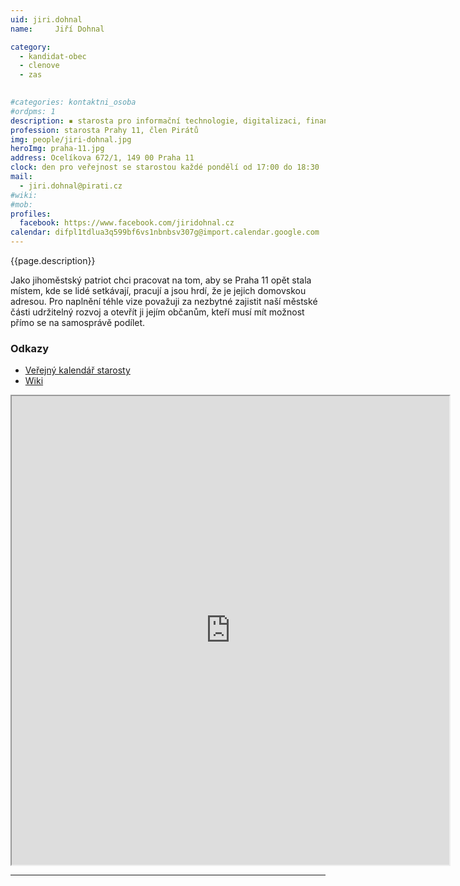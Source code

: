 ```yaml
---
uid: jiri.dohnal
name:     Jiří Dohnal

category:
  - kandidat-obec
  - clenove
  - zas

  
#categories: kontaktni_osoba    
#ordpms: 1
description: ▪ starosta pro informační technologie, digitalizaci, finanční politiku, krizové řízení a bydlení
profession: starosta Prahy 11, člen Pirátů
img: people/jiri-dohnal.jpg
heroImg: praha-11.jpg
address: Ocelíkova 672/1, 149 00 Praha 11
clock: den pro veřejnost se starostou každé pondělí od 17:00 do 18:30
mail:
  - jiri.dohnal@pirati.cz
#wiki: 
#mob: 
profiles:
  facebook: https://www.facebook.com/jiridohnal.cz
calendar: difpl1tdlua3q599bf6vs1nbnbsv307g@import.calendar.google.com
---
```


{{page.description}}

Jako jihoměstský patriot chci pracovat na tom, aby se Praha 11 opět stala místem, kde se lidé setkávají, pracují a jsou hrdí, že je jejich domovskou adresou. Pro naplnění téhle vize považuji za nezbytné zajistit naší městské části udržitelný rozvoj a otevřít ji jejím občanům, kteří musí mít možnost přímo se na samosprávě podílet.

### Odkazy 

* [Veřejný kalendář starosty](https://webmail.praha11.cz/owa/calendar/dohnalJ@praha11.cz/Kalendář/calendar.html)
* [Wiki](https://wiki.pirati.cz/lide/jiri_dohnal)

<iframe width="700" height="750" src="https://calendar.google.com/calendar/u/0/embed?src=difpl1tdlua3q599bf6vs1nbnbsv307g@import.calendar.google.com&ctz=Europe/Prague"></iframe>


---
